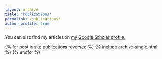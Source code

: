 ```yaml
---
layout: archive
title: "Publications"
permalink: /publications/
author_profile: true
---
```



You can also find my articles on <u><a href="{https://scholar.google.com/citations?user=nmgE5hkAAAAJ&hl=en&authuser=2}">my Google Scholar profile</a>.</u>

{% for post in site.publications reversed %}
  {% include archive-single.html %}
{% endfor %}
